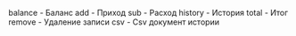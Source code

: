 balance - Баланс
add - Приход
sub - Расход
history - История
total - Итог
remove - Удаление записи
csv - Csv документ истории
